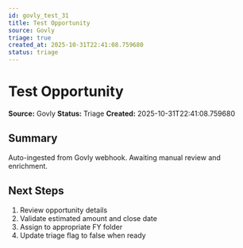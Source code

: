 ```yaml
---
id: govly_test_31
title: Test Opportunity
source: Govly
triage: true
created_at: 2025-10-31T22:41:08.759680
status: triage
---
```


# Test Opportunity

**Source:** Govly
**Status:** Triage
**Created:** 2025-10-31T22:41:08.759680

## Summary

Auto-ingested from Govly webhook. Awaiting manual review and enrichment.

## Next Steps

1. Review opportunity details
2. Validate estimated amount and close date
3. Assign to appropriate FY folder
4. Update triage flag to false when ready
